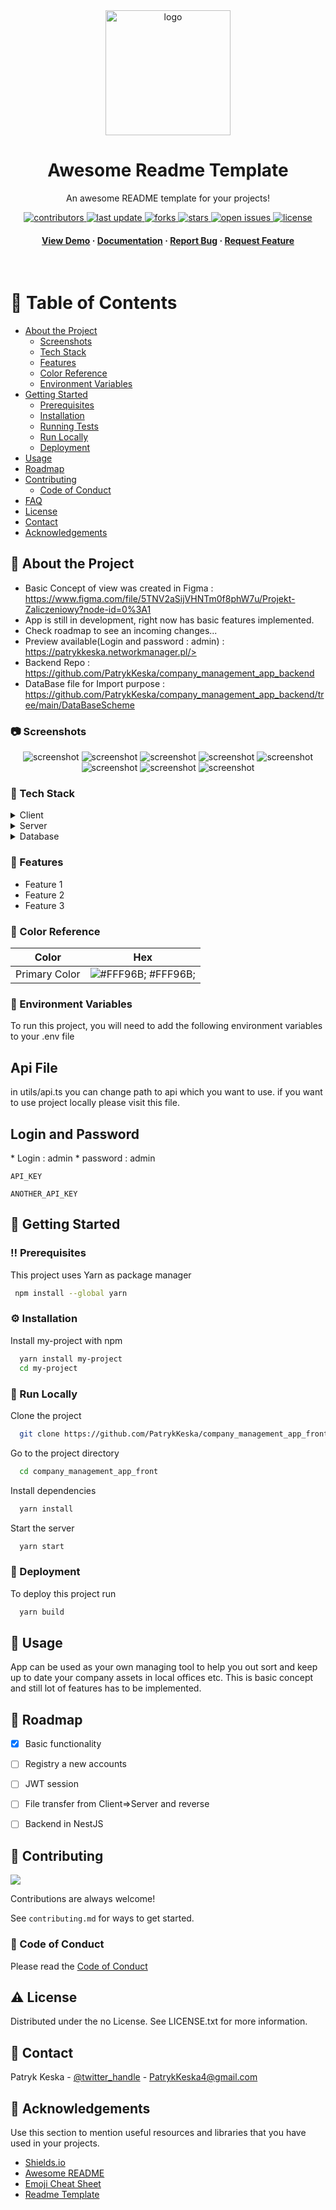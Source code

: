 <!--
Hey, thanks for using the awesome-readme-template template.  
If you have any enhancements, then fork this project and create a pull request 
or just open an issue with the label "enhancement".

Don't forget to give this project a star for additional support ;)
Maybe you can mention me or this repo in the acknowledgements too
-->
<div align="center">

  <img src="assets/logo.png" alt="logo" width="200" height="auto" />
  <h1>Awesome Readme Template</h1>

  <p>
    An awesome README template for your projects! 
  </p>


<!-- Badges -->
<p>
  <a href="https://github.com/Louis3797/awesome-readme-template/graphs/contributors">
    <img src="https://img.shields.io/github/contributors/Louis3797/awesome-readme-template" alt="contributors" />
  </a>
  <a href="">
    <img src="https://img.shields.io/github/last-commit/Louis3797/awesome-readme-template" alt="last update" />
  </a>
  <a href="https://github.com/Louis3797/awesome-readme-template/network/members">
    <img src="https://img.shields.io/github/forks/Louis3797/awesome-readme-template" alt="forks" />
  </a>
  <a href="https://github.com/Louis3797/awesome-readme-template/stargazers">
    <img src="https://img.shields.io/github/stars/Louis3797/awesome-readme-template" alt="stars" />
  </a>
  <a href="https://github.com/Louis3797/awesome-readme-template/issues/">
    <img src="https://img.shields.io/github/issues/Louis3797/awesome-readme-template" alt="open issues" />
  </a>
  <a href="https://github.com/Louis3797/awesome-readme-template/blob/master/LICENSE">
    <img src="https://img.shields.io/github/license/Louis3797/awesome-readme-template.svg" alt="license" />
  </a>
</p>

<h4>
    <a href="https://github.com/Louis3797/awesome-readme-template/">View Demo</a>
  <span> · </span>
    <a href="https://github.com/Louis3797/awesome-readme-template">Documentation</a>
  <span> · </span>
    <a href="https://github.com/Louis3797/awesome-readme-template/issues/">Report Bug</a>
  <span> · </span>
    <a href="https://github.com/Louis3797/awesome-readme-template/issues/">Request Feature</a>
  </h4>
</div>

<br />

<!-- Table of Contents -->
# :notebook_with_decorative_cover: Table of Contents

- [About the Project](#star2-about-the-project)
    * [Screenshots](#camera-screenshots)
    * [Tech Stack](#space_invader-tech-stack)
    * [Features](#dart-features)
    * [Color Reference](#art-color-reference)
    * [Environment Variables](#key-environment-variables)
- [Getting Started](#toolbox-getting-started)
    * [Prerequisites](#bangbang-prerequisites)
    * [Installation](#gear-installation)
    * [Running Tests](#test_tube-running-tests)
    * [Run Locally](#running-run-locally)
    * [Deployment](#triangular_flag_on_post-deployment)
- [Usage](#eyes-usage)
- [Roadmap](#compass-roadmap)
- [Contributing](#wave-contributing)
    * [Code of Conduct](#scroll-code-of-conduct)
- [FAQ](#grey_question-faq)
- [License](#warning-license)
- [Contact](#handshake-contact)
- [Acknowledgements](#gem-acknowledgements)



<!-- About the Project -->
## :star2: About the Project
* Basic Concept of view was created in Figma : https://www.figma.com/file/5TNV2aSijVHNTm0f8phW7u/Projekt-Zaliczeniowy?node-id=0%3A1
* App is still in development, right now has basic features implemented. 
* Check roadmap to see an incoming changes...
* Preview available(Login and password : admin) : https://patrykkeska.networkmanager.pl/>
* Backend Repo : https://github.com/PatrykKeska/company_management_app_backend
* DataBase file for Import purpose  : https://github.com/PatrykKeska/company_management_app_backend/tree/main/DataBaseScheme

<!-- Screenshots -->
### :camera: Screenshots

<div align="center"> 
  <img src="../src/assets%20/readme/s1.jpg" alt="screenshot" />
  <img src="../src/assets%20/readme/s2.png" alt="screenshot" />
  <img src="../src/assets%20/readme/s3.png" alt="screenshot" />
  <img src="../src/assets%20/readme/s4.png" alt="screenshot" />
  <img src="../src/assets%20/readme/s5.png" alt="screenshot" />
  <img src="../src/assets%20/readme/s6.png" alt="screenshot" />
  <img src="../src/assets%20/readme/s7.png" alt="screenshot" />
  <img src="../src/assets%20/readme/s8.png" alt="screenshot" />
</div>


<!-- TechStack -->
### :space_invader: Tech Stack

<details>
  <summary>Client</summary>
  <ul>
    <li><a href="https://www.typescriptlang.org/">Typescript</a></li>
    <li><a href="https://reactjs.org/">React.js</a></li>
    <li><a href="https://styled-components.com/">Styled-Components</a></li>
  
  </ul>
</details>

<details>
  <summary>Server</summary>
  <ul>
    <li><a href="https://www.typescriptlang.org/">Typescript</a></li>
    <li><a href="https://expressjs.com/">Express.js</a></li>
    <li><a href="https://www.mysql.com/">MySql</a></li>

  </ul>
</details>

<details>
<summary>Database</summary>
  <ul>
    <li><a href="https://www.mysql.com/">MySQL</a></li>
  </ul>
</details>


<!-- Features -->
### :dart: Features

- Feature 1
- Feature 2
- Feature 3

<!-- Color Reference -->
### :art: Color Reference

| Color             | Hex                                                                |
| ----------------- | ------------------------------------------------------------------ |
| Primary Color | ![#FFF96B;](https://via.placeholder.com/10/222831?text=+) #FFF96B; |


<!-- Env Variables -->
### :key: Environment Variables

To run this project, you will need to add the following environment variables to your .env file
<h2>Api File </h2>
in utils/api.ts you can change path to api which you want to use. 
if you want to use project locally please visit this file. 

<h2>Login and Password</h2> 
* Login : admin
* password : admin 

`API_KEY`

`ANOTHER_API_KEY`

<!-- Getting Started -->
## 	:toolbox: Getting Started

<!-- Prerequisites -->
### :bangbang: Prerequisites

This project uses Yarn as package manager

```bash
 npm install --global yarn
```

<!-- Installation -->
### :gear: Installation

Install my-project with npm

```bash
  yarn install my-project
  cd my-project
```


<!-- Run Locally -->
### :running: Run Locally

Clone the project

```bash
  git clone https://github.com/PatrykKeska/company_management_app_front.git
```

Go to the project directory

```bash
  cd company_management_app_front
```

Install dependencies

```bash
  yarn install
```

Start the server

```bash
  yarn start
```


<!-- Deployment -->
### :triangular_flag_on_post: Deployment

To deploy this project run

```bash
  yarn build
```


<!-- Usage -->
## :eyes: Usage

App can be used as your own managing tool to help you out  sort and keep up to date your company assets in local offices etc.
This is basic concept and still lot of features has to be implemented.


<!-- Roadmap -->
## :compass: Roadmap

* [x] Basic functionality
* [ ] Registry a new accounts
* [ ] JWT session
* [ ] File transfer from Client=>Server and reverse
* [ ] Backend in NestJS



<!-- Contributing -->
## :wave: Contributing

<a href="https://github.com/Louis3797/awesome-readme-template/graphs/contributors">
  <img src="https://contrib.rocks/image?repo=Louis3797/awesome-readme-template" />
</a>


Contributions are always welcome!

See `contributing.md` for ways to get started.


<!-- Code of Conduct -->
### :scroll: Code of Conduct

Please read the [Code of Conduct](https://github.com/Louis3797/awesome-readme-template/blob/master/CODE_OF_CONDUCT.md)



<!-- License -->
## :warning: License

Distributed under the no License. See LICENSE.txt for more information.


<!-- Contact -->
## :handshake: Contact

Patryk Keska - [@twitter_handle](https://twitter.com/Patryk09676751) - PatrykKeska4@gmail.com




<!-- Acknowledgments -->
## :gem: Acknowledgements

Use this section to mention useful resources and libraries that you have used in your projects.

- [Shields.io](https://shields.io/)
- [Awesome README](https://github.com/matiassingers/awesome-readme)
- [Emoji Cheat Sheet](https://github.com/ikatyang/emoji-cheat-sheet/blob/master/README.md#travel--places)
- [Readme Template](https://github.com/othneildrew/Best-README-Template)

